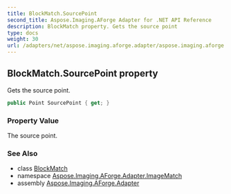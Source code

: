 ```yaml
---
title: BlockMatch.SourcePoint
second_title: Aspose.Imaging.AForge Adapter for .NET API Reference
description: BlockMatch property. Gets the source point
type: docs
weight: 30
url: /adapters/net/aspose.imaging.aforge.adapter/aspose.imaging.aforge.adapter.imagematch/blockmatch/sourcepoint/
---
```

## BlockMatch.SourcePoint property

Gets the source point.

```csharp
public Point SourcePoint { get; }
```

### Property Value

The source point.

### See Also

* class [BlockMatch](../)
* namespace [Aspose.Imaging.AForge.Adapter.ImageMatch](../../../aspose.imaging.aforge.adapter.imagematch/)
* assembly [Aspose.Imaging.AForge.Adapter](../../../)


